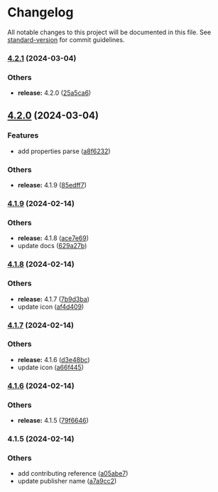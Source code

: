 # Changelog

All notable changes to this project will be documented in this file. See [standard-version](https://github.com/conventional-changelog/standard-version) for commit guidelines.

### [4.2.1](https://github.com/alelltech/azdo-not-only-yaml-parse/compare/v4.2.0...v4.2.1) (2024-03-04)


### Others

* **release:** 4.2.0 ([25a5ca6](https://github.com/alelltech/azdo-not-only-yaml-parse/commit/25a5ca6d6d4d4f0641c2fbecb34a58384ee37421))

## [4.2.0](https://github.com/alelltech/azdo-not-only-yaml-parse/compare/v4.1.9...v4.2.0) (2024-03-04)


### Features

* add properties parse ([a8f6232](https://github.com/alelltech/azdo-not-only-yaml-parse/commit/a8f6232edc72353d4c93f845c70c1879f54e43bf))


### Others

* **release:** 4.1.9 ([85edff7](https://github.com/alelltech/azdo-not-only-yaml-parse/commit/85edff7ef23ccd76f5320e5e3a22f7dfda3ec537))

### [4.1.9](https://github.com/alelltech/azdo-not-only-yaml-parse/compare/v4.1.8...v4.1.9) (2024-02-14)


### Others

* **release:** 4.1.8 ([ace7e69](https://github.com/alelltech/azdo-not-only-yaml-parse/commit/ace7e696df8978bc965d9a785c768df1f21b27db))
* update docs ([629a27b](https://github.com/alelltech/azdo-not-only-yaml-parse/commit/629a27bef438ed7163de6c5062ab4c0a351cafd7))

### [4.1.8](https://github.com/alelltech/azdo-not-only-yaml-parse/compare/v4.1.7...v4.1.8) (2024-02-14)


### Others

* **release:** 4.1.7 ([7b9d3ba](https://github.com/alelltech/azdo-not-only-yaml-parse/commit/7b9d3ba9c5a0d5e4e67e30e0b1b7f0dc345318aa))
* update icon ([af4d409](https://github.com/alelltech/azdo-not-only-yaml-parse/commit/af4d409d297ea55f531f4cd1ee1d24d45842c990))

### [4.1.7](https://github.com/alelltech/azdo-not-only-yaml-parse/compare/v4.1.6...v4.1.7) (2024-02-14)


### Others

* **release:** 4.1.6 ([d3e48bc](https://github.com/alelltech/azdo-not-only-yaml-parse/commit/d3e48bc35c421850b4276ee54afea13ff0794061))
* update icon ([a66f445](https://github.com/alelltech/azdo-not-only-yaml-parse/commit/a66f4450db049db5c436c52bf7c78fa6a530f947))

### [4.1.6](https://github.com/alelltech/azdo-not-only-yaml-parse/compare/v4.1.5...v4.1.6) (2024-02-14)


### Others

* **release:** 4.1.5 ([79f6646](https://github.com/alelltech/azdo-not-only-yaml-parse/commit/79f664697148c29fc4b4b18f99693a400231d6c4))

### 4.1.5 (2024-02-14)


### Others

* add contributing reference ([a05abe7](https://github.com/alelltech/azdo-not-only-yaml-parse/commit/a05abe7381a86fc12b06e63639c0f51ea896ee69))
* update publisher name ([a7a9cc2](https://github.com/alelltech/azdo-not-only-yaml-parse/commit/a7a9cc29bbf7ea7cc4cc3ff4c0db48967518c86f))
